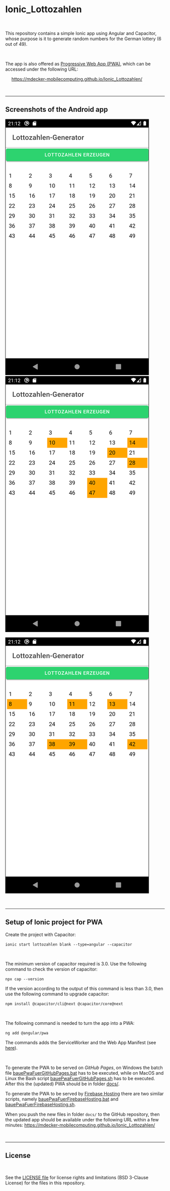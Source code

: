 # Ionic_Lottozahlen #

<br>

This repository contains a simple Ionic app using Angular and Capacitor, whose purpose is it to generate random numbers for the German lottery (6 out of 49).

<br>

The app is also offered as [Progressive Web App (PWA)](https://developer.mozilla.org/en-US/docs/Web/Progressive_web_apps), which can be accessed under the following URL:

&nbsp;&nbsp;&nbsp;&nbsp;  https://mdecker-mobilecomputing.github.io/Ionic_Lottozahlen/

<br>

----

## Screenshots of the Android app ##

![Screenshot 1](screenshot_1.png)   ![Screenshot 2](screenshot_2.png)

![Screenshot 3](screenshot_3.png)

<br>

----

## Setup of Ionic project for PWA ##

Create the project with Capacitor:
```
ionic start lottozahlen blank --type=angular --capacitor
```

<br>

The minimum version of capacitor required is 3.0. Use the following command to check the version of capacitor:
```
npx cap --version
```
If the version according to the output of this command is less than 3.0, then use the following command to upgrade capacitor:
```
npm install @capacitor/cli@next @capacitor/core@next
```

<br>

The following command is needed to turn the app into a PWA:
```
ng add @angular/pwa
```
The commands adds the ServiceWorker and the Web App Manifest (see [here](/src/manifest.webmanifest)).

<br>

To generate the PWA to be served on *GitHub Pages*, on Windows the batch file [bauePwaFuerGitHubPages.bat](bauePwaFuerGitHubPages.bat) 
has to be executed, while on MacOS and Linux the Bash script [bauePwaFuerGitHubPages.sh](bauePwaFuerGitHubPages.sh) has to be executed. 
After this the (updated) PWA should be in folder [docs/](docs/).

To generate the PWA to be served by [Firebase Hosting](https://firebase.google.com/docs/hosting/) there are two similar scripts, namely 
[bauePwaFuerFirebaseHosting.bat](bauePwaFuerFirebaseHosting.bat) and [bauePwaFuerFirebaseHosting.sh](bauePwaFuerFirebaseHosting.sh).

When you push the new files in folder `docs/` to the GitHub repository, then the updated app should be available under the following 
URL within a few minutes: https://mdecker-mobilecomputing.github.io/Ionic_Lottozahlen/

<br>

----
## License ##

<br>

See the [LICENSE file](LICENSE.md) for license rights and limitations (BSD 3-Clause License)
for the files in this repository.

<br>
